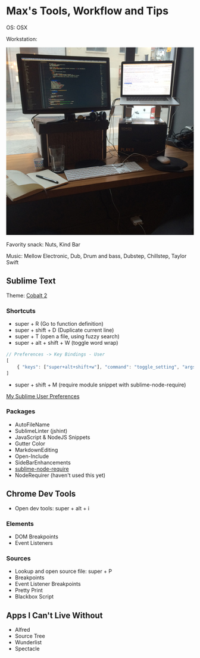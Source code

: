# Max's Tools, Workflow and Tips

OS: OSX

Workstation:

![My Workstation](images/IMG_7667.JPG?raw=true)

Favority snack: Nuts, Kind Bar

Music: Mellow Electronic, Dub, Drum and bass, Dubstep, Chillstep, Taylor Swift

## Sublime Text

Theme: [Cobalt 2](https://packagecontrol.io/packages/Theme%20-%20Cobalt2)

### Shortcuts

- super + R (Go to function definition)
- super + shift + D (Duplicate current line)
- super + T (open a file, using fuzzy search)
- super + alt + shift + W (toggle word wrap)

```javascript
// Preferences -> Key Bindings - User 
[
    { "keys": ["super+alt+shift+w"], "command": "toggle_setting", "args": {"setting": "word_wrap"}}
]
```

- super + shift + M (require module snippet with sublime-node-require)

[My Sublime User Preferences](SublimeText/UserPreferences.json)

### Packages

- AutoFileName
- SublimeLinter (jshint)
- JavaScript & NodeJS Snippets
- Gutter Color
- MarkdownEditing
- Open-Include
- SideBarEnhancements
- [sublime-node-require](https://github.com/jfromaniello/sublime-node-require)
- NodeRequirer (haven't used this yet)

## Chrome Dev Tools

- Open dev tools: super + alt + i

### Elements

- DOM Breakpoints
- Event Listeners

### Sources

- Lookup and open source file: super + P
- Breakpoints
- Event Listener Breakpoints
- Pretty Print
- Blackbox Script

## Apps I Can't Live Without 

- Alfred
- Source Tree
- Wunderlist
- Spectacle